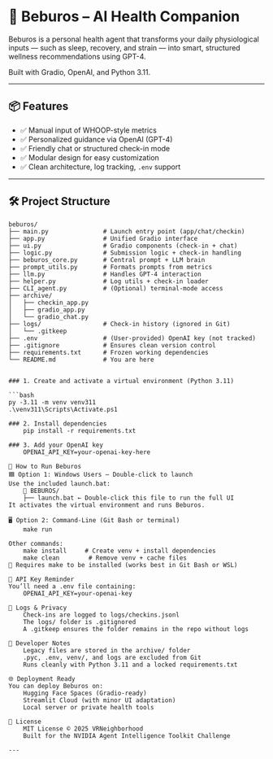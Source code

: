 # 🧠 Beburos – AI Health Companion

Beburos is a personal health agent that transforms your daily physiological inputs — such as sleep, recovery, and strain — into smart, structured wellness recommendations using GPT-4.

Built with Gradio, OpenAI, and Python 3.11.

---

## 📦 Features

- ✅ Manual input of WHOOP-style metrics  
- ✅ Personalized guidance via OpenAI (GPT-4)  
- ✅ Friendly chat or structured check-in mode  
- ✅ Modular design for easy customization  
- ✅ Clean architecture, log tracking, `.env` support

---

## 🛠️ Project Structure

```plaintext
beburos/
├── main.py               # Launch entry point (app/chat/checkin)
├── app.py                # Unified Gradio interface
├── ui.py                 # Gradio components (check-in + chat)
├── logic.py              # Submission logic + check-in handling
├── beburos_core.py       # Central prompt + LLM brain
├── prompt_utils.py       # Formats prompts from metrics
├── llm.py                # Handles GPT-4 interaction
├── helper.py             # Log utils + check-in loader
├── CLI_agent.py          # (Optional) terminal-mode access
├── archive/
│   ├── checkin_app.py
│   ├── gradio_app.py
│   └── gradio_chat.py
├── logs/                 # Check-in history (ignored in Git)
│   └── .gitkeep
├── .env                  # (User-provided) OpenAI key (not tracked)
├── .gitignore            # Ensures clean version control
├── requirements.txt      # Frozen working dependencies
└── README.md             # You are here


### 1. Create and activate a virtual environment (Python 3.11)

```bash
py -3.11 -m venv venv311
.\venv311\Scripts\Activate.ps1

### 2. Install dependencies
    pip install -r requirements.txt

### 3. Add your OpenAI key
    OPENAI_API_KEY=your-openai-key-here

🚀 How to Run Beburos
🟦 Option 1: Windows Users – Double-click to launch
Use the included launch.bat:
    📁 BEBUROS/
    ├── launch.bat ← Double-click this file to run the full UI
It activates the virtual environment and runs Beburos.

🖥️ Option 2: Command-Line (Git Bash or terminal)
    make run

Other commands:
    make install     # Create venv + install dependencies
    make clean        # Remove venv + cache files
📝 Requires make to be installed (works best in Git Bash or WSL)

🔑 API Key Reminder
You’ll need a .env file containing:
    OPENAI_API_KEY=your-openai-key

🧾 Logs & Privacy
    Check-ins are logged to logs/checkins.jsonl
    The logs/ folder is .gitignored
    A .gitkeep ensures the folder remains in the repo without logs

🧹 Developer Notes
    Legacy files are stored in the archive/ folder
    .pyc, .env, venv/, and logs are excluded from Git
    Runs cleanly with Python 3.11 and a locked requirements.txt

🌐 Deployment Ready
You can deploy Beburos on:
    Hugging Face Spaces (Gradio-ready)
    Streamlit Cloud (with minor UI adaptation)
    Local server or private health tools

🤝 License
    MIT License © 2025 VRNeighborhood
    Built for the NVIDIA Agent Intelligence Toolkit Challenge

---


